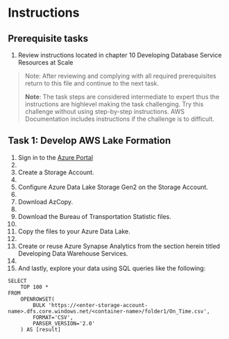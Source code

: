 # Instructions

## Prerequisite tasks

1. Review instructions located in chapter 10 Developing Database Service Resources at Scale
> Note: After reviewing and complying with all required prerequisites return to this file and continue to the next task.
> 
> **Note**: The task steps are considered intermediate to expert thus the instructions are highlevel making the task challenging. Try this challenge without using step-by-step instructions. AWS Documentation includes instructions if the challenge is to difficult.

## Task 1: Develop AWS Lake Formation

1.	Sign in to the [Azure Portal](https://portal.azure.com/)
2.	
3.	Create a Storage Account.
4.	
5.	Configure Azure Data Lake Storage Gen2 on the Storage Account.
6.	
7.	Download AzCopy.
8.	
9.	Download the Bureau of Transportation Statistic files.
10.	
11.	Copy the files to your Azure Data Lake.
12.	
13.	Create or reuse Azure Synapse Analytics from the section herein titled Developing Data Warehouse Services.
14.	
15.	And lastly, explore your data using SQL queries like the following:
```
SELECT
    TOP 100 *
FROM
    OPENROWSET(
        BULK 'https://<enter-storage-account-name>.dfs.core.windows.net/<container-name>/folder1/On_Time.csv',
        FORMAT='CSV',
        PARSER_VERSION='2.0'
    ) AS [result]
```

